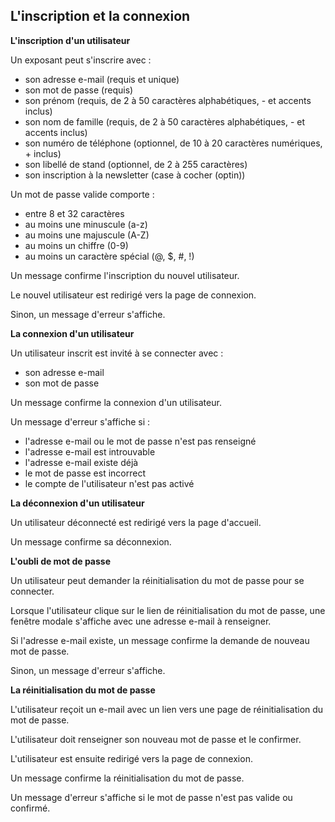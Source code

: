 ## L'inscription et la connexion

**L'inscription d'un utilisateur**

Un exposant peut s'inscrire avec :

- son adresse e-mail (requis et unique)
- son mot de passe (requis)
- son prénom (requis, de 2 à 50 caractères alphabétiques, - et accents inclus)
- son nom de famille (requis, de 2 à 50 caractères alphabétiques, - et accents inclus)
- son numéro de téléphone (optionnel, de 10 à 20 caractères numériques, + inclus)
- son libellé de stand (optionnel, de 2 à 255 caractères)
- son inscription à la newsletter (case à cocher (optin))

Un mot de passe valide comporte :

- entre 8 et 32 caractères
- au moins une minuscule (a-z)
- au moins une majuscule (A-Z)
- au moins un chiffre (0-9)
- au moins un caractère spécial (@, $, #, !)

Un message confirme l'inscription du nouvel utilisateur.

Le nouvel utilisateur est redirigé vers la page de connexion.

Sinon, un message d'erreur s'affiche.

**La connexion d'un utilisateur**

Un utilisateur inscrit est invité à se connecter avec :

- son adresse e-mail
- son mot de passe

Un message confirme la connexion d'un utilisateur.

Un message d'erreur s'affiche si :

- l'adresse e-mail ou le mot de passe n'est pas renseigné
- l'adresse e-mail est introuvable
- l'adresse e-mail existe déjà
- le mot de passe est incorrect
- le compte de l'utilisateur n'est pas activé

**La déconnexion d'un utilisateur**

Un utilisateur déconnecté est redirigé vers la page d'accueil.

Un message confirme sa déconnexion.

**L'oubli de mot de passe**

Un utilisateur peut demander la réinitialisation du mot de passe pour se connecter.

Lorsque l'utilisateur clique sur le lien de réinitialisation du mot de passe, une fenêtre modale s'affiche avec une adresse e-mail à renseigner.

Si l'adresse e-mail existe, un message confirme la demande de nouveau mot de passe.

Sinon, un message d'erreur s'affiche.

**La réinitialisation du mot de passe**

L'utilisateur reçoit un e-mail avec un lien vers une page de réinitialisation du mot de passe.

L'utilisateur doit renseigner son nouveau mot de passe et le confirmer.

L'utilisateur est ensuite redirigé vers la page de connexion.

Un message confirme la réinitialisation du mot de passe.

Un message d'erreur s'affiche si le mot de passe n'est pas valide ou confirmé.